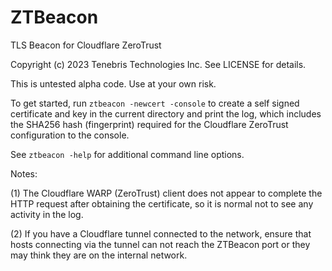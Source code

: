 # ZTBeacon

TLS Beacon for Cloudflare ZeroTrust

Copyright (c) 2023 Tenebris Technologies Inc. See LICENSE for details.

This is untested alpha code. Use at your own risk.

To get started, run `ztbeacon -newcert -console` to create a self signed certificate and key in the current directory
and print the log, which includes the SHA256 hash (fingerprint) required for the Cloudflare ZeroTrust configuration
to the console.

See `ztbeacon -help` for additional command line options.

Notes: 

(1) The Cloudflare WARP (ZeroTrust) client does not appear to complete the HTTP request after obtaining the
certificate, so it is normal not to see any activity in the log.

(2) If you have a Cloudflare tunnel connected to the network, ensure that hosts connecting via the tunnel
can not reach the ZTBeacon port or they may think they are on the internal network.
